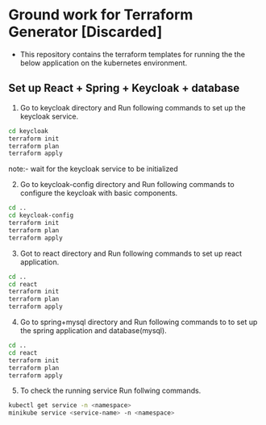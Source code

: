 # Ground work for Terraform Generator [Discarded]

- This repository contains the terraform templates for running the the below application on the kubernetes environment.

## Set up React + Spring + Keycloak + database 

1. Go to keycloak directory and Run following commands to set up the keycloak service.
```sh
cd keycloak
terraform init
terraform plan
terraform apply
```
note:- wait for the keycloak service to be initialized

2. Go to keycloak-config directory and Run following commands to configure the keycloak with basic components.
```sh
cd ..
cd keycloak-config
terraform init
terraform plan
terraform apply
```

3. Got to react directory and Run following commands to set up react application.
```sh
cd ..
cd react
terraform init
terraform plan
terraform apply
```

4. Go to spring+mysql directory and Run following commands to to set up the spring application and database(mysql).
```sh
cd ..
cd react
terraform init
terraform plan
terraform apply
```
5. To check the running service Run follwing commands.
```sh
kubectl get service -n <namespace>
minikube service <service-name> -n <namespace>
```
